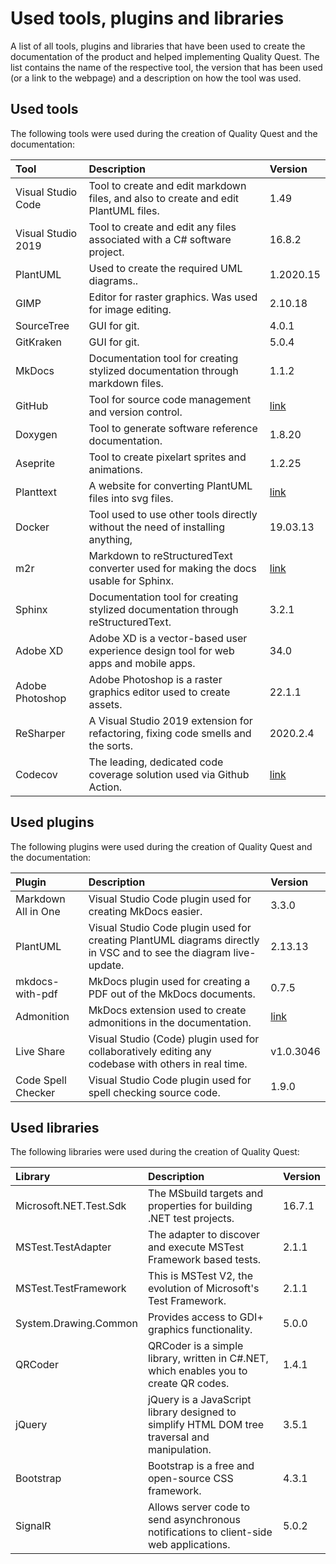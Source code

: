 # Used tools, plugins and libraries

A list of all tools, plugins and libraries that have been used to create the documentation of the product and helped implementing Quality Quest. The list contains the name of the respective tool, the version that has been used (or a link to the webpage) and a description on how the tool was used.

## Used tools

The following tools were used during the creation of Quality Quest and the documentation:

| Tool               | Description                                                                          | Version                                 |
| :----------------- | :----------------------------------------------------------------------------------- | :-------------------------------------- |
| Visual Studio Code | Tool to create and edit markdown files, and also to create and edit PlantUML files.  | 1.49                                    |
| Visual Studio 2019 | Tool to create and edit any files associated with a C# software project.             | 16.8.2                                  |
| PlantUML           | Used to create the required UML diagrams..                                           | 1.2020.15                               |
| GIMP               | Editor for raster graphics. Was used for image editing.                              | 2.10.18                                 |
| SourceTree         | GUI for git.                                                                         | 4.0.1                                   |
| GitKraken          | GUI for git.                                                                         | 5.0.4                                   |
| MkDocs             | Documentation tool for creating stylized documentation through markdown files.       | 1.1.2                                   |
| GitHub             | Tool for source code management and version control.                                 | [link](https://github.com/)             |
| Doxygen            | Tool to generate software reference documentation.                                   | 1.8.20                                  |
| Aseprite           | Tool to create pixelart sprites and animations.                                      | 1.2.25                                  |
| Planttext          | A website for converting PlantUML files into svg files.                              | [link](https://www.planttext.com/)      |
| Docker             | Tool used to use other tools directly without the need of installing anything,       | 19.03.13                                |
| m2r                | Markdown to reStructuredText converter used for making the docs usable for Sphinx.   | [link](https://github.com/miyakogi/m2r) |
| Sphinx             | Documentation tool for creating stylized documentation through reStructuredText.     | 3.2.1                                   |
| Adobe XD           | Adobe XD is a vector-based user experience design tool for web apps and mobile apps. | 34.0                                    |
| Adobe Photoshop    | Adobe Photoshop is a raster graphics editor used to create assets.                   | 22.1.1                                  |
| ReSharper          | A Visual Studio 2019 extension for refactoring, fixing code smells and the sorts.    | 2020.2.4                                |
| Codecov            | The leading, dedicated code coverage solution used via Github Action.                | [link](https://about.codecov.io/)       |

</span>

## Used plugins

The following plugins were used during the creation of Quality Quest and the documentation:

| Plugin              | Description                                                                                                       | Version                                                                    |
| :------------------ | :---------------------------------------------------------------------------------------------------------------- | :------------------------------------------------------------------------- |
| Markdown All in One | Visual Studio Code plugin used for creating MkDocs easier.                                                        | 3.3.0                                                                      |
| PlantUML            | Visual Studio Code plugin used for creating PlantUML diagrams directly in VSC and to see the diagram live-update. | 2.13.13                                                                    |
| mkdocs-with-pdf     | MkDocs plugin used for creating a PDF out of the MkDocs documents.                                                | 0.7.5                                                                      |
| Admonition          | MkDocs extension used to create admonitions in the documentation.                                                 | [link](https://squidfunk.github.io/mkdocs-material/reference/admonitions/) |
| Live Share          | Visual Studio (Code) plugin used for collaboratively editing any codebase with others in real time.               | v1.0.3046                                                                  |
| Code Spell Checker  | Visual Studio Code plugin used for spell checking source code.                                                    | 1.9.0                                                                      |


</span>

## Used libraries

The following libraries were used during the creation of Quality Quest:

| Library                | Description                                                                                   | Version |
| :--------------------- | :-------------------------------------------------------------------------------------------- | :------ |
| Microsoft.NET.Test.Sdk | The MSbuild targets and properties for building .NET test projects.                           | 16.7.1  |
| MSTest.TestAdapter     | The adapter to discover and execute MSTest Framework based tests.                             | 2.1.1   |
| MSTest.TestFramework   | This is MSTest V2, the evolution of Microsoft's Test Framework.                               | 2.1.1   |
| System.Drawing.Common  | Provides access to GDI+ graphics functionality.                                               | 5.0.0   |
| QRCoder                | QRCoder is a simple library, written in C#.NET, which enables you to create QR codes.         | 1.4.1   |
| jQuery                 | jQuery is a JavaScript library designed to simplify HTML DOM tree traversal and manipulation. | 3.5.1   |
| Bootstrap              | Bootstrap is a free and open-source CSS framework.                                            | 4.3.1   |
| SignalR                | Allows server code to send asynchronous notifications to client-side web applications.        | 5.0.2   |

</span>
